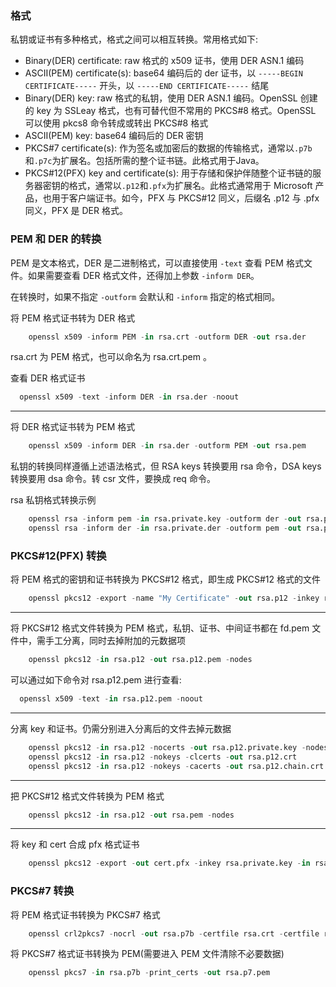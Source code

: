 
### 格式

私钥或证书有多种格式，格式之间可以相互转换。常用格式如下:
- Binary(DER) certificate: raw 格式的 x509 证书，使用 DER ASN.1 编码
- ASCII(PEM) certificate(s): base64 编码后的 der 证书，以 `-----BEGIN CERTIFICATE-----` 开头，以 `-----END CERTIFICATE-----` 结尾
- Binary(DER) key: raw 格式的私钥，使用 DER ASN.1 编码。OpenSSL 创建的 key 为 SSLeay 格式，也有可替代但不常用的 PKCS#8 格式。OpenSSL 可以使用 pkcs8 命令转成或转出 PKCS#8 格式
- ASCII(PEM) key: base64 编码后的 DER 密钥
- PKCS#7 certificate(s): 作为签名或加密后的数据的传输格式，通常以`.p7b`和`.p7c`为扩展名。包括所需的整个证书链。此格式用于Java。
- PKCS#12(PFX) key and certificate(s): 用于存储和保护伴随整个证书链的服务器密钥的格式，通常以`.p12`和`.pfx`为扩展名。此格式通常用于 Microsoft 产品，也用于客户端证书。如今，PFX 与 PKCS#12 同义，后缀名 .p12 与 .pfx 同义，PFX 是 DER 格式。


### PEM 和 DER 的转换

PEM 是文本格式，DER 是二进制格式，可以直接使用 `-text` 查看 PEM 格式文件。如果需要查看 DER 格式文件，还得加上参数 `-inform DER`。

在转换时，如果不指定 `-outform` 会默认和 `-inform` 指定的格式相同。

将 PEM 格式证书转为 DER 格式
```s
	openssl x509 -inform PEM -in rsa.crt -outform DER -out rsa.der
```
rsa.crt 为 PEM 格式，也可以命名为 rsa.crt.pem 。

查看 DER 格式证书
```s
  openssl x509 -text -inform DER -in rsa.der -noout
```

----
将 DER 格式证书转为 PEM 格式
```s
	openssl x509 -inform DER -in rsa.der -outform PEM -out rsa.pem
```
私钥的转换同样遵循上述语法格式，但 RSA keys 转换要用 rsa 命令，DSA keys 转换要用 dsa 命令。转 csr 文件，要换成 req 命令。

rsa 私钥格式转换示例
```s
	openssl rsa -inform pem -in rsa.private.key -outform der -out rsa.private.der
	openssl rsa -inform der -in rsa.private.der -outform pem -out rsa.private.pem
```

### PKCS#12(PFX) 转换

将 PEM 格式的密钥和证书转换为 PKCS#12 格式，即生成 PKCS#12 格式的文件
```s
	openssl pkcs12 -export -name "My Certificate" -out rsa.p12 -inkey rsa.private.key -in rsa.crt -certfile rsa-chain.crt
```
----

将 PKCS#12 格式文件转换为 PEM 格式，私钥、证书、中间证书都在 fd.pem 文件中，需手工分离，同时去掉附加的元数据项
```s
	openssl pkcs12 -in rsa.p12 -out rsa.p12.pem -nodes
```

可以通过如下命令对 rsa.p12.pem 进行查看:
```s
  openssl x509 -text -in rsa.p12.pem -noout
```
----

分离 key 和证书。仍需分别进入分离后的文件去掉元数据
```s
	openssl pkcs12 -in rsa.p12 -nocerts -out rsa.p12.private.key -nodes
	openssl pkcs12 -in rsa.p12 -nokeys -clcerts -out rsa.p12.crt
	openssl pkcs12 -in rsa.p12 -nokeys -cacerts -out rsa.p12.chain.crt
```
----

把 PKCS#12 格式文件转换为 PEM 格式
```s
	openssl pkcs12 -in rsa.p12 -out rsa.pem -nodes
```
----

将 key 和 cert 合成 pfx 格式证书
```s
	openssl pkcs12 -export -out cert.pfx -inkey rsa.private.key -in rsa.crt
```

### PKCS#7 转换

将 PEM 格式证书转换为 PKCS#7 格式
```s
	openssl crl2pkcs7 -nocrl -out rsa.p7b -certfile rsa.crt -certfile rsa-chain.crt
```

将 PKCS#7 格式证书转换为 PEM(需要进入 PEM 文件清除不必要数据)
```s
	openssl pkcs7 -in rsa.p7b -print_certs -out rsa.p7.pem
```

